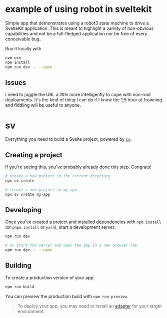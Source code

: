 # example of using robot in sveltekit

Simple app that demonstrates using a robot3 state machine to drive a SvelteKit
application.
This is meant to highlight a variety of non-obvious capabilities and not be a
full-fledged application nor be free of every conceivable bug.

Run it locally with

```bash
nvm use
npm install
npm run dev -- --open
```

## Issues

I need to juggle the URL a *little* more intelligently to cope with non-root
deployments.
It's the kind of thing I can do if I know the 1.5 hour of frowning and fiddling
will be useful to anyone.

# sv

Everything you need to build a Svelte project, powered by [`sv`](https://github.com/sveltejs/cli).

## Creating a project

If you're seeing this, you've probably already done this step. Congrats!

```bash
# create a new project in the current directory
npx sv create

# create a new project in my-app
npx sv create my-app
```

## Developing

Once you've created a project and installed dependencies with `npm install` (or `pnpm install` or `yarn`), start a development server:

```bash
npm run dev

# or start the server and open the app in a new browser tab
npm run dev -- --open
```

## Building

To create a production version of your app:

```bash
npm run build
```

You can preview the production build with `npm run preview`.

> To deploy your app, you may need to install an [adapter](https://svelte.dev/docs/kit/adapters) for your target environment.
